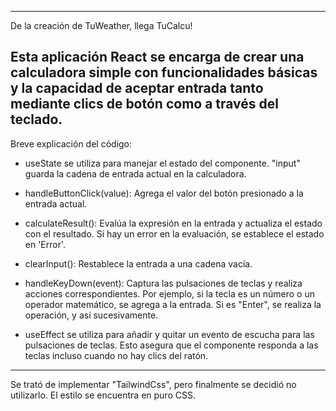 --------------------------------------------------------------------------------------------
De la creación de TuWeather, llega TuCalcu! 

Esta aplicación React se encarga de crear una calculadora simple con funcionalidades básicas y la capacidad de aceptar entrada tanto mediante clics de botón como a través del teclado.
--------------------------------------------------------------------------------------------

Breve explicación del código:

- useState se utiliza para manejar el estado del componente. "input" guarda la cadena de entrada actual en la calculadora.

- handleButtonClick(value): Agrega el valor del botón presionado a la entrada actual.

- calculateResult(): Evalúa la expresión en la entrada y actualiza el estado con el resultado. Si hay un error en la evaluación, se establece el estado en 'Error'.

- clearInput(): Restablece la entrada a una cadena vacía.

- handleKeyDown(event): Captura las pulsaciones de teclas y realiza acciones correspondientes. Por ejemplo, si la tecla es un número o un operador matemático, se agrega a la entrada. Si es "Enter", se realiza la operación, y así sucesivamente.

- useEffect se utiliza para añadir y quitar un evento de escucha para las pulsaciones de teclas. Esto asegura que el componente responda a las teclas incluso cuando no hay clics del ratón.


--------------------------------------------
Se trató de implementar "TailwindCss", pero finalmente se decidió no utilizarlo.
El estilo se encuentra en puro CSS. 